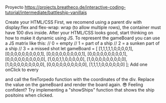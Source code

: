 Proyecto 
https://projects.breatheco.de/interactive-coding-tutorial/intermediate/battleship-vanillajs

Create your HTML/CSS First, we recomend using a parent div with display:flex and flex-wrap: wrap (to allow multiple rows), the container must have 100 divs inside.
After your HTML/CSS looks good, start thinking on how to make it dynamic using JS.
To represent the gameBoard you can use a JS matrix like this:
// 0 = empty
// 1 = part of a ship
// 2 = a sunken part of a ship
// 3 = a missed shot
let gameBoard = [
    [1,1,1,1,1,0,0,0,0,1],
    [0,0,0,0,0,0,0,0,0,1],
    [0,0,0,0,0,0,0,0,0,1],
    [0,0,0,0,0,0,0,0,0,1],
    [0,0,0,0,0,0,0,0,0,0],
    [1,0,0,1,1,0,0,0,0,0],
    [1,0,0,0,0,0,0,0,0,0],
    [1,0,0,0,0,0,0,0,0,0],
    [0,0,0,0,0,0,0,0,0,0],
    [1,1,1,1,0,0,0,0,0,0]
];
Add one onClick to every <div> and call the fireTorpedo function with the coordinates of the div.
Replace the value on the gameBoard and render the board again.
😎 Feeling confident?
Try implementing a "showShips" function that shows the ship positoins when clicked.